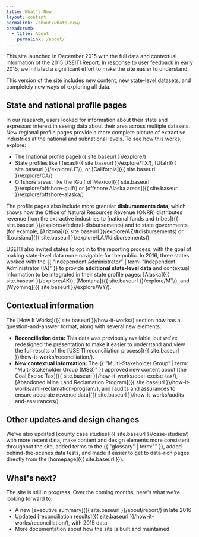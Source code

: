 ```yaml
---
title: What's New
layout: content
permalink: /about/whats-new/
breadcrumb:
  - title: About
    permalink: /about/
---
```


This site launched in December 2015 with the full data and contextual information of the 2015 USEITI Report. In response to user feedback in early 2015, we initiated a significant effort to make the site easier to understand.

This version of the site includes new content, new state-level datasets, and completely new ways of exploring all data.

## State and national profile pages

In our research, users looked for information about their state and expressed interest in seeing data about their area across multiple datasets. New regional profile pages provide a more complete picture of extractive industries at the national and subnational levels. To see how this works, explore:

* The [national profile page]({{ site.baseurl }}/explore/)
* State profiles like [Texas]({{ site.baseurl }}/explore/TX/), [Utah]({{ site.baseurl }}/explore/UT/), or [California]({{ site.baseurl }}/explore/CA/)
* Offshore areas, like the [Gulf of Mexico]({{ site.baseurl }}/explore/offshore-gulf/) or [offshore Alaska areas]({{ site.baseurl }}/explore/offshore-alaska/)

The profile pages also include more granular **disbursements data**, which shows how the Office of Natural Resources Revenue (ONRR) distributes revenue from the extractive industries to [national funds and tribes]({{ site.baseurl }}/explore/#federal-disbursements) and to state governments (for example, [Arizona]({{ site.baseurl }}/explore/AZ/#disbursements) or [Louisiana]({{ site.baseurl }}/explore/LA/#disbursements)).

USEITI also invited states to opt in to the reporting process, with the goal of making state-level data more navigable for the public. In 2016, three states worked with the {{ "Independent Administrator" | term: "Independent Administrator (IA)" }} to provide **additional state-level data** and contextual information to be integrated in their state profile pages: [Alaska]({{ site.baseurl }}/explore/AK/), [Montana]({{ site.baseurl }}/explore/MT/), and [Wyoming]({{ site.baseurl }}/explore/WY/).

## Contextual information

The [How It Works]({{ site.baseurl }}/how-it-works/) section now has a question-and-answer format, along with several new elements:

* **Reconciliation data:** This data was previously available, but we've redesigned the presentation to make it easier to understand and view the full results of the [USEITI reconciliation process]({{ site.baseurl }}/how-it-works/reconciliation/).
* **New contextual information:** The {{ "Multi-Stakeholder Group" | term: "Multi-Stakeholder Group (MSG)" }} approved new content about [the Coal Excise Tax]({{ site.baseurl }}/how-it-works/coal-excise-tax/), [Abandoned Mine Land Reclamation Program]({{ site.baseurl }}/how-it-works/aml-reclamation-program/), and [audits and assurances to ensure accurate revenue data]({{ site.baseurl }}/how-it-works/audits-and-assurances/).

## Other updates and design changes

We've also updated [county case studies]({{ site.baseurl }}/case-studies/) with more recent data, make content and design elements more consistent throughout the site, added terms to the {{ "glossary" | term:"" }}, added behind-the-scenes data tests, and made it easier to get to data-rich pages directly from the [homepage]({{ site.baseurl }}).

## What's next?

The site is still in progress. Over the coming months, here's what we're looking forward to:

* A new [executive summary]({{ site.baseurl }}/about/report/) in late 2016
* Updated [reconciliation results]({{ site.baseurl }}/how-it-works/reconciliation/), with 2015 data
* More documentation about how the site is built and maintained



<!-- 
    ## Past versions

    > The initial USEITI beta site launched in early 2015, offering visualizations that showed how natural resources generate revenue across the country and where the money goes.
    >
    > This site, which launched in December 2015, makes the data easier to use, improves the site structure, and provides context about the government's role in extractive industries.
    >
    > We've also added new information and datasets to explore:

    * **Production data:** Sales volumes and revenue have long been used to estimate how much of each resource was produced. Here, for the first time, you can find more precise data on what resources were produced on federal lands. [Explore federal production data.]({{ site.baseurl }}/explore/#federal-production)
    * **Federal revenue by company:** See what revenue the government received from production on federal lands, sorted by company. [Explore federal revenue by company.]({{ site.baseurl }}/explore/#revenue)
    * **Reconciliation data:** A number of companies were asked to submit data for reconciliation with Department of Interior revenue data. Of the 45 companies invited, 35 participated. [Download reconciliation data.]({{ site.baseurl }}/downloads/reconciliation/)
    * **How it works:** Beyond the numbers, we've included new narratives explaining how the whole system of leasing federal land and collecting royalties on extracted materials works in the U.S. [Learn how it works.]({{ site.baseurl }}/how-it-works/)
 -->
